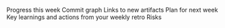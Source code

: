 Progress this week
Commit graph
Links to new artifacts
Plan for next week
Key learnings and actions from your weekly retro
Risks
